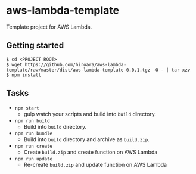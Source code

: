 # aws-lambda-template

Template project for AWS Lambda.

## Getting started

    $ cd <PROJECT ROOT>
    $ wget https://github.com/hiroara/aws-lambda-template/raw/master/dist/aws-lambda-template-0.0.1.tgz -O - | tar xzv
    $ npm install

## Tasks

- `npm start`
  - gulp watch your scripts and build into `build` directory.
- `npm run build`
  - Build into `build` directory.
- `npm run bundle`
  - Build into `build` directory and archive as `build.zip`.
- `npm run create`
  - Create `build.zip` and create function on AWS Lambda
- `npm run update`
  - Re-create `build.zip` and update function on AWS Lambda
